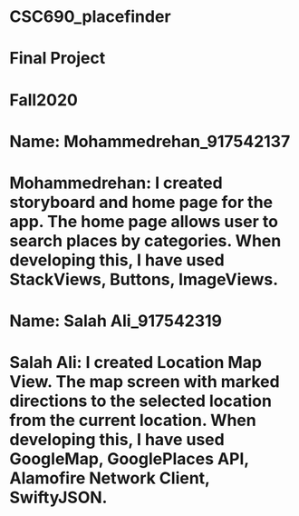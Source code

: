 # CSC690_placefinder
# Final Project
# Fall2020 
# Name: Mohammedrehan_917542137

# Mohammedrehan: I created storyboard and home page for the app. The home page allows user to search places by categories. When developing this, I have used StackViews, Buttons, ImageViews.

# Name: Salah Ali_917542319

# Salah Ali: I created Location Map View. The map  screen with marked directions to the selected location from the current location. When developing this, I have used GoogleMap, GooglePlaces API, Alamofire Network Client, SwiftyJSON.
